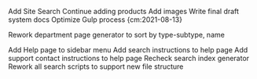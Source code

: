 
Add Site Search
Continue adding products
Add images
Write final draft system docs
Optimize Gulp process {cm:2021-08-13}

Rework department page generator to sort by type-subtype, name

Add Help page to sidebar menu
Add search instructions to help page
Add support contact instructions to help page
Recheck search index generator
Rework all search scripts to support new file structure